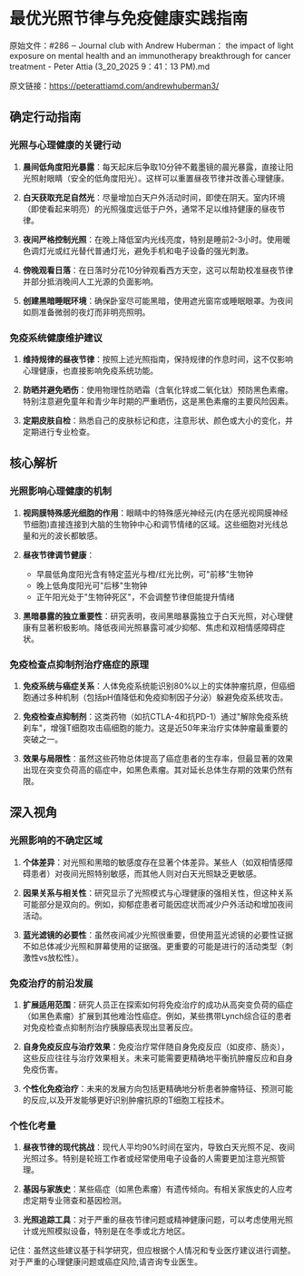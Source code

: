 # 最优光照节律与免疫健康实践指南

原始文件：#286 ‒ Journal club with Andrew Huberman： the impact of light exposure on mental health and an immunotherapy breakthrough for cancer treatment - Peter Attia (3_20_2025 9：41：13 PM).md

原文链接：https://peterattiamd.com/andrewhuberman3/

## 确定行动指南

### 光照与心理健康的关键行动

1. **晨间低角度阳光暴露**：每天起床后争取10分钟不戴墨镜的晨光暴露，直接让阳光照射眼睛（安全的低角度阳光）。这样可以重置昼夜节律并改善心理健康。

2. **白天获取充足自然光**：尽量增加白天户外活动时间，即使在阴天。室内环境（即使看起来明亮）的光照强度远低于户外，通常不足以维持健康的昼夜节律。

3. **夜间严格控制光照**：在晚上降低室内光线亮度，特别是睡前2-3小时。使用暖色调灯光或红光替代普通灯光，避免手机和电子设备的强光刺激。

4. **傍晚观看日落**：在日落时分花10分钟观看西方天空，这可以帮助校准昼夜节律并部分抵消晚间人工光源的负面影响。

5. **创建黑暗睡眠环境**：确保卧室尽可能黑暗，使用遮光窗帘或睡眠眼罩。为夜间如厕准备微弱的夜灯而非明亮照明。

### 免疫系统健康维护建议

1. **维持规律的昼夜节律**：按照上述光照指南，保持规律的作息时间，这不仅影响心理健康，也直接影响免疫系统功能。

2. **防晒并避免晒伤**：使用物理性防晒霜（含氧化锌或二氧化钛）预防黑色素瘤。特别注意避免童年和青少年时期的严重晒伤，这是黑色素瘤的主要风险因素。

3. **定期皮肤自检**：熟悉自己的皮肤标记和痣，注意形状、颜色或大小的变化，并定期进行专业检查。

## 核心解析

### 光照影响心理健康的机制

1. **视网膜特殊感光细胞的作用**：眼睛中的特殊感光神经元(内在感光视网膜神经节细胞)直接连接到大脑的生物钟中心和调节情绪的区域。这些细胞对光线总量和光的波长都敏感。

2. **昼夜节律调节健康**：
   - 早晨低角度阳光含有特定蓝光与橙/红光比例，可"前移"生物钟
   - 晚上低角度阳光可"后移"生物钟
   - 正午阳光处于"生物钟死区"，不会调整节律但能提升情绪

3. **黑暗暴露的独立重要性**：研究表明，夜间黑暗暴露独立于白天光照，对心理健康有显著积极影响。降低夜间光照暴露可减少抑郁、焦虑和双相情感障碍症状。

### 免疫检查点抑制剂治疗癌症的原理

1. **免疫系统与癌症关系**：人体免疫系统能识别80%以上的实体肿瘤抗原，但癌细胞通过多种机制（包括pH值降低和免疫抑制因子分泌）躲避免疫系统攻击。

2. **免疫检查点抑制剂**：这类药物（如抗CTLA-4和抗PD-1）通过"解除免疫系统刹车"，增强T细胞攻击癌细胞的能力。这是近50年来治疗实体肿瘤最重要的突破之一。

3. **效果与局限性**：虽然这些药物总体提高了癌症患者的生存率，但最显著的效果出现在突变负荷高的癌症中，如黑色素瘤。其对延长总体生存期的效果仍然有限。

## 深入视角

### 光照影响的不确定区域

1. **个体差异**：对光照和黑暗的敏感度存在显著个体差异。某些人（如双相情感障碍患者）对夜间光照特别敏感，而其他人则对白天光照缺乏更敏感。

2. **因果关系与相关性**：研究显示了光照模式与心理健康的强相关性，但这种关系可能部分是双向的。例如，抑郁症患者可能因症状而减少户外活动和增加夜间活动。

3. **蓝光滤镜的必要性**：虽然夜间减少光照很重要，但使用蓝光滤镜的必要性证据不如总体减少光照和屏幕使用的证据强。更重要的可能是进行的活动类型（刺激性vs放松性）。

### 免疫治疗的前沿发展

1. **扩展适用范围**：研究人员正在探索如何将免疫治疗的成功从高突变负荷的癌症（如黑色素瘤）扩展到其他难治性癌症。例如，某些携带Lynch综合征的患者对免疫检查点抑制剂治疗胰腺癌表现出显著反应。

2. **自身免疫反应与治疗效果**：免疫治疗常伴随自身免疫反应（如皮疹、肠炎），这些反应往往与治疗效果相关。未来可能需要更精确地平衡抗肿瘤反应和自身免疫伤害。

3. **个性化免疫治疗**：未来的发展方向包括更精确地分析患者肿瘤特征、预测可能的反应,以及开发能够更好识别肿瘤抗原的T细胞工程技术。

### 个性化考量

1. **昼夜节律的现代挑战**：现代人平均90%时间在室内，导致白天光照不足、夜间光照过多。特别是轮班工作者或经常使用电子设备的人需要更加注意光照管理。

2. **基因与家族史**：某些癌症（如黑色素瘤）有遗传倾向。有相关家族史的人应考虑定期专业筛查和基因检测。

3. **光照追踪工具**：对于严重的昼夜节律问题或精神健康问题，可以考虑使用光照计或光照模拟设备，特别是在冬季或北方地区。

记住：虽然这些建议基于科学研究，但应根据个人情况和专业医疗建议进行调整。对于严重的心理健康问题或癌症风险,请咨询专业医生。